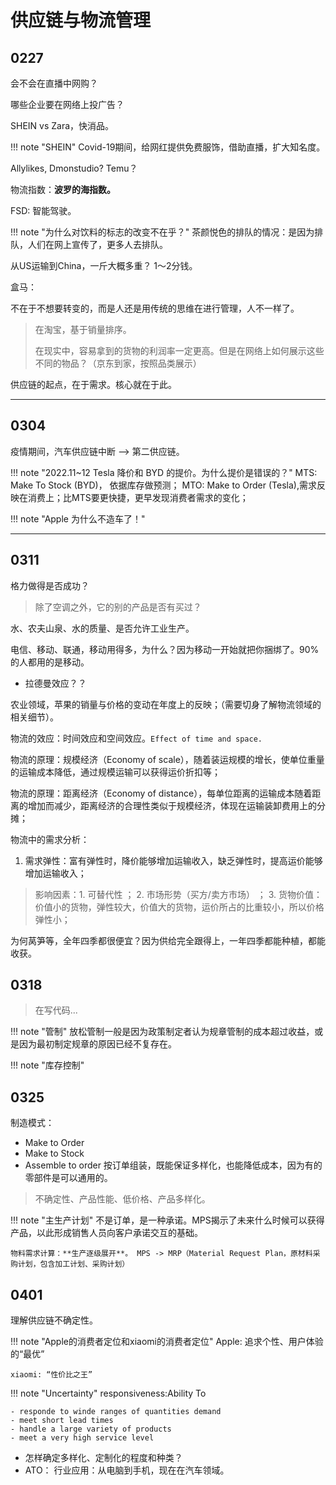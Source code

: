 # 供应链与物流管理


## 0227 

会不会在直播中网购？

哪些企业要在网络上投广告？

SHEIN vs Zara，快消品。

!!! note "SHEIN"
    Covid-19期间，给网红提供免费服饰，借助直播，扩大知名度。

Allylikes, Dmonstudio? Temu？

物流指数：**波罗的海指数。**

FSD: 智能驾驶。

!!! note "为什么对饮料的标志的改变不在乎？"
    茶颜悦色的排队的情况：是因为排队，人们在网上宣传了，更多人去排队。

从US运输到China，一斤大概多重？ 1～2分钱。

盒马：

不在于不想要转变的，而是人还是用传统的思维在进行管理，人不一样了。

> 在淘宝，基于销量排序。
> 
> 在现实中，容易拿到的货物的利润率一定更高。但是在网络上如何展示这些不同的物品？（京东到家，按照品类展示）

供应链的起点，在于需求。核心就在于此。


-----

## 0304

疫情期间，汽车供应链中断 --> 第二供应链。


!!! note "2022.11~12 Tesla 降价和 BYD 的提价。为什么提价是错误的？"
    MTS: Make To Stock (BYD)， 依据库存做预测；
    MTO: Make to Order (Tesla),需求反映在消费上；比MTS要更快捷，更早发现消费者需求的变化；

!!! note "Apple 为什么不造车了！"


----


## 0311 

格力做得是否成功？

> 除了空调之外，它的别的产品是否有买过？

水、农夫山泉、水的质量、是否允许工业生产。

电信、移动、联通，移动用得多，为什么？因为移动一开始就把你捆绑了。90%的人都用的是移动。


- 拉德曼效应？？

农业领域，苹果的销量与价格的变动在年度上的反映；（需要切身了解物流领域的相关细节）。

物流的效应：时间效应和空间效应。`Effect of time and space.`

物流的原理：规模经济（Economy of scale），随着装运规模的增长，使单位重量的运输成本降低，通过规模运输可以获得运价折扣等；

物流的原理：距离经济（Economy of distance），每单位距离的运输成本随着距离的增加而减少，距离经济的合理性类似于规模经济，体现在运输装卸费用上的分摊；

物流中的需求分析：

1. 需求弹性：富有弹性时，降价能够增加运输收入，缺乏弹性时，提高运价能够增加运输收入；

> 影响因素：1. 可替代性 ； 2. 市场形势（买方/卖方市场） ； 3. 货物价值：价值小的货物，弹性较大，价值大的货物，运价所占的比重较小，所以价格弹性小；


为何莴笋等，全年四季都很便宜？因为供给完全跟得上，一年四季都能种植，都能收获。

## 0318 

> 在写代码...

!!! note "管制"
    放松管制一般是因为政策制定者认为规章管制的成本超过收益，或是因为最初制定规章的原因已经不复存在。


!!! note "库存控制"


## 0325 

制造模式：

- Make to Order
- Make to Stock
- Assemble to order 按订单组装，既能保证多样化，也能降低成本，因为有的零部件是可以通用的。

> 不确定性、产品性能、低价格、产品多样化。

!!! note "主生产计划"
    不是订单，是一种承诺。MPS揭示了未来什么时候可以获得产品，以此形成销售人员向客户承诺交互的基础。

    物料需求计算：**生产逐级展开**。 MPS -> MRP（Material Request Plan，原材料采购计划，包含加工计划、采购计划）


## 0401 

理解供应链不确定性。

!!! note "Apple的消费者定位和xiaomi的消费者定位"
    Apple: 追求个性、用户体验的“最优”

    xiaomi: “性价比之王”

!!! note "Uncertainty"
    responsiveness:Ability To

    - responde to winde ranges of quantities demand
    - meet short lead times
    - handle a large variety of products
    - meet a very high service level 

- 怎样确定多样化、定制化的程度和种类？
- ATO： 行业应用：从电脑到手机，现在在汽车领域。
